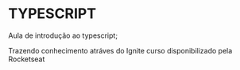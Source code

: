 # TYPESCRIPT
Aula de introdução ao typescript;

Trazendo conhecimento atráves do Ignite curso disponibilizado pela Rocketseat
